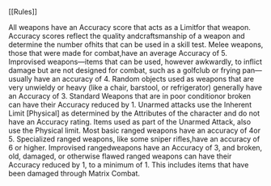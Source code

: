 [[Rules]]

All weapons have an Accuracy score that acts as a Limitfor that weapon. Accuracy scores reflect the quality andcraftsmanship of a weapon and determine the number ofhits that can be used in a skill test. Melee weapons, those that were made for combat,have an average Accuracy of 5. Improvised weapons—items that can be used, however awkwardly, to inflict damage but are not designed for combat, such as a golfclub or frying pan—usually have an accuracy of 4. Random objects used as weapons that are very unwieldy or heavy (like a chair, barstool, or refrigerator) generally have an Accuracy of 3. Standard Weapons that are in poor conditionor broken can have their Accuracy reduced by 1. Unarmed attacks use the Inherent Limit [Physical] as determined by the Attributes of the character and do not have an Accuracy rating. Items used as part of the Unarmed Attack, also use the Physical limit. Most basic ranged weapons have an accuracy of 4or 5. Specialized ranged weapons, like some sniper rifles,have an accuracy of 6 or higher. Improvised rangedweapons have an Accuracy of 3, and broken, old, damaged, or otherwise flawed ranged weapons can have their Accuracy reduced by 1, to a minimum of 1. This includes items that have been damaged through Matrix Combat.
